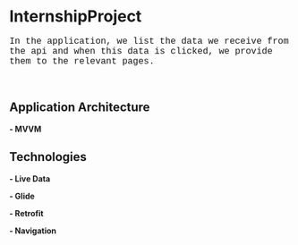 # InternshipProject


<p><span style="font-size: medium; font-family: 'courier new', courier;">In the application, we list the data we receive from the api and when this data is clicked, we provide them to the relevant pages.</span></p>
<p>&nbsp;</p>
<h2><strong>Application Architecture</strong></h2>
<p><strong>- MVVM</strong></p>
<h2><strong>Technologies</strong></h2>
<p><strong>- Live Data</strong></p>
<p><strong>- Glide</strong></p>
<p><strong>- Retrofit</strong></p>
<p><strong>- Navigation</strong></p>
